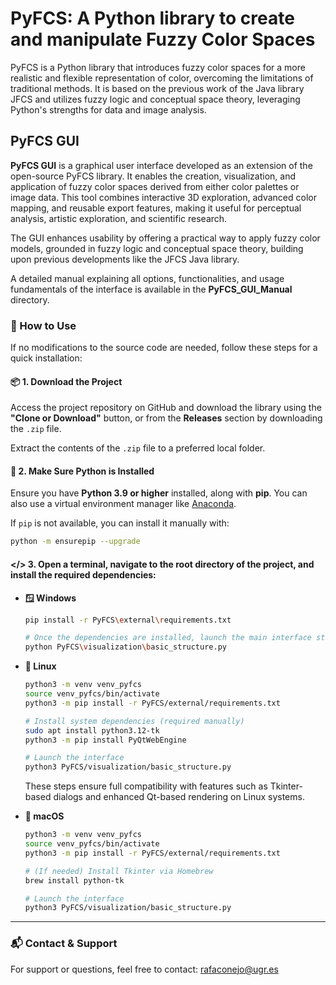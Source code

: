 # PyFCS: A Python library to create and manipulate Fuzzy Color Spaces
PyFCS is a Python library that introduces fuzzy color spaces for a more realistic and flexible representation of color, overcoming the limitations of traditional methods. It is based on the previous work of the Java library JFCS and utilizes fuzzy logic and conceptual space theory, leveraging Python's strengths for data and image analysis.


## PyFCS GUI
**PyFCS GUI** is a graphical user interface developed as an extension of the open-source PyFCS library. It enables the creation, visualization, and application of fuzzy color spaces derived from either color palettes or image data. This tool combines interactive 3D exploration, advanced color mapping, and reusable export features, making it useful for perceptual analysis, artistic exploration, and scientific research.

The GUI enhances usability by offering a practical way to apply fuzzy color models, grounded in fuzzy logic and conceptual space theory, building upon previous developments like the JFCS Java library.

A detailed manual explaining all options, functionalities, and usage fundamentals of the interface is available in the **PyFCS_GUI_Manual** directory.

### 🔧 How to Use

If no modifications to the source code are needed, follow these steps for a quick installation:

#### 📦 1. Download the Project

Access the project repository on GitHub and download the library using the **"Clone or Download"** button, or from the **Releases** section by downloading the `.zip` file.

Extract the contents of the `.zip` file to a preferred local folder.

#### 🐍 2. Make Sure Python is Installed

Ensure you have **Python 3.9 or higher** installed, along with **pip**. You can also use a virtual environment manager like [Anaconda](https://www.anaconda.com/).

If `pip` is not available, you can install it manually with:

  ```bash
  python -m ensurepip --upgrade
  ```

#### </> 3. Open a terminal, navigate to the root directory of the project, and install the required dependencies:

  - **🪟 Windows**
    ```bash
    pip install -r PyFCS\external\requirements.txt

    # Once the dependencies are installed, launch the main interface structure by executing:
    python PyFCS\visualization\basic_structure.py
    ```

  - **🐧 Linux**
    ```bash
    python3 -m venv venv_pyfcs
    source venv_pyfcs/bin/activate
    python3 -m pip install -r PyFCS/external/requirements.txt

    # Install system dependencies (required manually)
    sudo apt install python3.12-tk
    python3 -m pip install PyQtWebEngine

    # Launch the interface
    python3 PyFCS/visualization/basic_structure.py
    ```

    These steps ensure full compatibility with features such as Tkinter-based dialogs and enhanced Qt-based rendering on Linux systems.

  - **🍎 macOS**
    ```bash
    python3 -m venv venv_pyfcs
    source venv_pyfcs/bin/activate
    python3 -m pip install -r PyFCS/external/requirements.txt

    # (If needed) Install Tkinter via Homebrew
    brew install python-tk

    # Launch the interface
    python3 PyFCS/visualization/basic_structure.py
    ```



---

### 📬 Contact & Support
For support or questions, feel free to contact: rafaconejo@ugr.es
